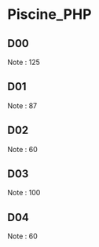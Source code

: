 # Piscine_PHP

## D00 
Note : 125
## D01 
Note : 87
## D02 
Note : 60
## D03 
Note : 100
## D04 
Note : 60
